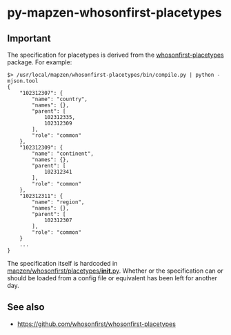 # py-mapzen-whosonfirst-placetypes

## Important

The specification for placetypes is derived from the [whosonfirst-placetypes](https://github.com/whosonfirst/whosonfirst-placetypes) package. For example:

```
$> /usr/local/mapzen/whosonfirst-placetypes/bin/compile.py | python -mjson.tool 
{
    "102312307": {
        "name": "country",
        "names": {},
        "parent": [
            102312335,
            102312309
        ],
        "role": "common"
    },
    "102312309": {
        "name": "continent",
        "names": {},
        "parent": [
            102312341
        ],
        "role": "common"
    },
    "102312311": {
        "name": "region",
        "names": {},
        "parent": [
            102312307
        ],
        "role": "common"
    }
    ...
}
```

The specification itself is hardcoded in [mapzen/whosonfirst/placetypes/__init__.py](https://github.com/whosonfirst/py-mapzen-whosonfirst-placetypes/blob/master/mapzen/whosonfirst/placetypes/__init__.py). Whether or the specification can or should be loaded from a config file or equivalent has been left for another day.

## See also

* https://github.com/whosonfirst/whosonfirst-placetypes
